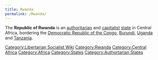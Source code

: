 ```yaml
---
title: Rwanda
permalink: /Rwanda/
---
```


The **Republic of Rwanda** is an
[authoritarian](Authoritarianism.md "wikilink") and
[capitalist](Capitalism.md "wikilink") [state](List_of_States.md "wikilink")
in Central Africa, bordering the [Democratic Republic of the
Congo](Democratic_Republic_of_the_Congo.md "wikilink"),
[Burundi](Burundi.md "wikilink"), [Uganda](Uganda.md "wikilink") and
[Tanzania](Tanzania.md "wikilink").

[Category:Libertarian Socialist
Wiki](Category:Libertarian_Socialist_Wiki.md "wikilink")
[Category:Rwanda](Category:Rwanda.md "wikilink") [Category:Central
Africa](Category:Central_Africa.md "wikilink")
[Category:Africa](Category:Africa.md "wikilink")
[Category:States](Category:States.md "wikilink") [Category:Authortarian
States](Category:Authortarian_States.md "wikilink")